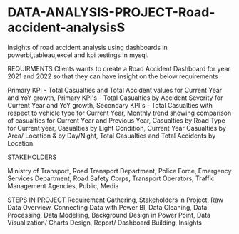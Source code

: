 # DATA-ANALYSIS-PROJECT-Road-accident-analysisS
Insights of road accident analysis using dashboards in powerbi,tableau,excel and kpi testings in mysql.

REQUIRMENTS
Clients wants to create a Road Accident Dashboard for year 2021 and 2022 so that they can have insight on the below requirements

Primary KPI - Total Casualties and Total Accident values for Current Year and YoY growth,
Primary KPI's - Total Casualties by Accident Severity for Current Year and YoY growth,
Secondary KPI's - Total Casualties with respect to vehicle type for Current Year,
Monthly trend showing comparison of casualties for Current Year and Previous Year,
Casualties by Road Type for Current year,
Casualties by Light Condition,
Current Year Casualties by Area/ Location & by Day/Night,
Total Casualties and Total Accidents by Location.

STAKEHOLDERS

Ministry of Transport,
Road Transport Department,
Police Force,
Emergency Services Department,
Road Safety Corps,
Transport Operators,
Traffic Management Agencies,
Public,
Media

STEPS IN PROJECT
Requirement Gathering,
Stakeholders in Project,
Raw Data Overview,
Connecting Data with Power BI,
Data Cleaning,
Data Processing,
Data Modelling,
Background Design in Power Point,
Data Visualization/ Charts Design,
Report/ Dashboard Building,
Insights

